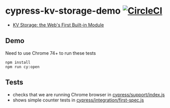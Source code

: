# cypress-kv-storage-demo [![CircleCI](https://circleci.com/gh/bahmutov/cypress-kv-storage-demo/tree/master.svg?style=svg&circle-token=667cdb7f76b3229190e67df2f992e428f2d8d1b8)](https://circleci.com/gh/bahmutov/cypress-kv-storage-demo/tree/master)

- [KV Storage: the Web's First Built-in Module](https://developers.google.com/web/updates/2019/03/kv-storage)

## Demo

Need to use Chrome 74+ to run these tests

```shell
npm install
npm run cy:open
```

## Tests

- checks that we are running Chrome browser in [cypress/support/index.js](cypress/support/index.js)
- shows simple counter tests in [cypress/integration/first-spec.js](cypress/integration/first-spec.js)
